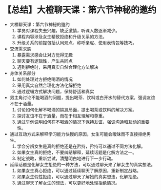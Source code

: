 # 【总结】大橙聊天课：第六节神秘的邀约

-   大橙聊天课：第六节神秘的邀约
    1.  学员对课程失去兴趣，缺乏激情，听课人数逐渐减少。
    2.  课程内容涉及女生精致拒绝和升级关系的方法。
    3.  升级关系的前提包括认同观点、称呼亲昵、使用表情包等技巧。
-   交流需求感
    1.  暴露需求感会让对方觉得无趣
    2.  聊天要有逻辑性，产生共同点
    3.  遇到拒绝时，采用真实自然合理化方法解决
-   身体关系部分
    1.  如何处理对方拒绝喝酒的情况
    2.  采用真实自然合理化方法化解拒绝
    3.  通过逻辑方式解决问题，保持舒适和真实
-   男主角讨论不能喝酒的问题，提出喝茶、饮料或白开水的替代方案，强调友谊不在于酒量。
    1.  讨论如何化解不喝酒的尴尬局面，提出喝茶或饮料的解决方案。
    2.  探讨友谊不在于酒量，而在于相互理解和尊重。
    3.  通过举例说明如何在不喝酒的情况下保持友谊，强调沟通和互动的重要性。
-   通过互动方式来解释学习能力快慢的原因，女生可能会暧昧而不直接拒绝男生。
    1.  学会分辨女生是真的拒绝还是在矜持，矜持可以通过不同方法化解。
    2.  如果女生真的拒绝，不要纠结解释，延续话题是化解方法之一。
    3.  制定战略，重新尝试，清楚明白地进行下一步行动。
-   延续话题是化解女生拒绝的一种方法，可以通过聊天来了解女生的真实想法。
    1.  如果女生真心拒绝，可以通过延续聊天了解原因，重新制定战略。
    2.  如果女生假性拒绝，可以通过聊天了解她的真实想法，化解拒绝。
    3.  通过聊天了解女生的想法，可以更好地处理拒绝情况。
